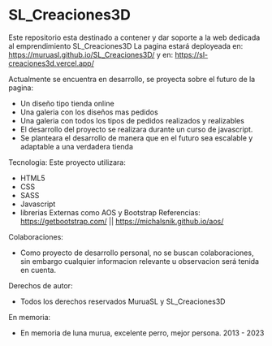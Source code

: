# SL_Creaciones3D

Este repositorio esta destinado a contener y dar soporte a la web dedicada al emprendimiento SL_Creaciones3D
La pagina estará deployeada en: 
https://muruasl.github.io/SL_Creaciones3D/
y en:
https://sl-creaciones3d.vercel.app/

Actualmente se encuentra en desarrollo, se proyecta sobre el futuro de la pagina:
  * Un diseño tipo tienda online
  * Una galeria con los diseños mas pedidos
  * Una galeria con todos los tipos de pedidos realizados y realizables
  * El desarrollo del proyecto se realizara durante un curso de javascript.
  * Se planteara el desarrollo de manera que en el futuro sea escalable y adaptable a una verdadera tienda
  
Tecnologia:
Este proyecto utilizara:
  * HTML5
  * CSS
  * SASS
  * Javascript
  * librerias Externas como AOS y Bootstrap
      Referencias: https://getbootstrap.com/ || https://michalsnik.github.io/aos/
  
Colaboraciones: 
  * Como proyecto de desarrollo personal, no se buscan colaboraciones, sin embargo cualquier informacion relevante u observacion será tenida en cuenta.
  
Derechos de autor:
  * Todos los derechos reservados MuruaSL y SL_Creaciones3D
  
En memoria:
  * En memoria de luna murua, excelente perro, mejor persona. 2013 - 2023